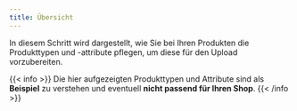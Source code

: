 ```yaml
---
title: Übersicht
---
```


In diesem Schritt wird dargestellt, wie Sie bei Ihren Produkten die Produkttypen und -attribute pflegen, um diese für den Upload vorzubereiten.

{{< info >}}
Die hier aufgezeigten Produkttypen und Attribute sind als **Beispiel** zu verstehen und eventuell **nicht passend für Ihren Shop**.
{{< /info >}}